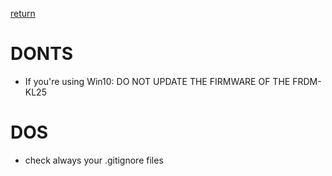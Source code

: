 [return](./../README.md)

# DONTS
* If you're using Win10: DO NOT UPDATE THE FIRMWARE OF THE FRDM-KL25

# DOS
* check always your .gitignore files
